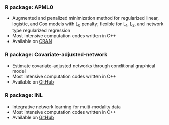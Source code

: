 
### R package: APML0
  - Augmented and penalized minimization method for regularized linear, logistic, and Cox models with L<sub>0</sub> penalty, flexible for L<sub>1</sub>, L<sub>2</sub>, and network type regularized regression
  - Most intensive computation codes written in C++
  - Available on [CRAN](https://cran.r-project.org/web/packages/APML0/index.html)
  
  
### R package: Covariate-adjusted-network
  - Estimate covariate-adjusted networks through conditional graphical model
  - Most intensive computation codes written in C++
  - Available on [GitHub](https://github.com/shanghongxie/Covariate-adjusted-network)
  
  
### R package: INL
  - Integrative network learning for multi-modality data  
  - Most intensive computation codes written in C++
  - Available on [GitHub](https://github.com/shanghongxie/INL)
		
<br/>

